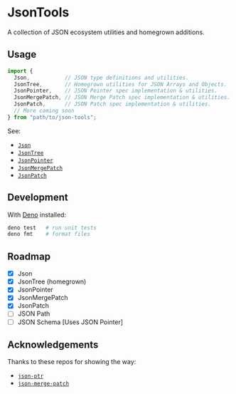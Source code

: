 # JsonTools

A collection of JSON ecosystem utilities and homegrown additions.

## Usage

<!-- deno-fmt-ignore -->
```ts
import {
  Json,           // JSON type definitions and utilities.
  JsonTree,       // Homegrown utilities for JSON Arrays and Objects.
  JsonPointer,    // JSON Pointer spec implementation & utilities.
  JsonMergePatch, // JSON Merge Patch spec implementation & utilities.
  JsonPatch,      // JSON Patch spec implementation & utilities.
  // More coming soon
} from "path/to/json-tools";
```

See:

- [`Json`](./Json/readme.md)
- [`JsonTree`](./JsonTree/readme.md)
- [`JsonPointer`](./JsonPointer/readme.md)
- [`JsonMergePatch`](./JsonMergePatch/readme.md)
- [`JsonPatch`](./JsonPatch/readme.md)

## Development

With [Deno](https://deno.land/) installed:

```sh
deno test   # run unit tests
deno fmt    # format files
```

## Roadmap

- [x] Json
- [x] JsonTree (homegrown)
- [x] JsonPointer
- [x] JsonMergePatch
- [x] JsonPatch
- [ ] JSON Path
- [ ] JSON Schema [Uses JSON Pointer]

## Acknowledgements

Thanks to these repos for showing the way:

- [`json-ptr`](https://github.com/flitbit/json-ptr/)
- [`json-merge-patch`](https://github.com/pierreinglebert/json-merge-patch)
